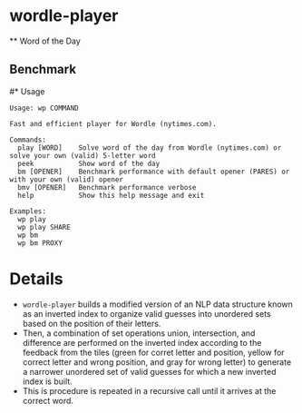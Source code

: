 # wordle-player

** Word of the Day

## Benchmark

#* Usage
```
Usage: wp COMMAND

Fast and efficient player for Wordle (nytimes.com).

Commands:
  play [WORD]    Solve word of the day from Wordle (nytimes.com) or solve your own (valid) 5-letter word
  peek           Show word of the day
  bm [OPENER]    Benchmark performance with default opener (PARES) or with your own (valid) opener
  bmv [OPENER]   Benchmark performance verbose
  help           Show this help message and exit

Examples:
  wp play
  wp play SHARE
  wp bm
  wp bm PROXY
  ```

# Details

* `wordle-player` builds a modified version of an NLP data structure known as an
inverted index to organize valid guesses into unordered sets based on the
position of their letters.
* Then, a combination of set operations union,
intersection, and difference are performed on the inverted index according to
the feedback from the tiles (green for corret letter and position, yellow for
correct letter and wrong position, and gray for wrong letter) to generate a
narrower unordered set of valid guesses for which a new inverted index is
built.
* This is procedure is repeated in a recursive call until it arrives at the
correct word.
